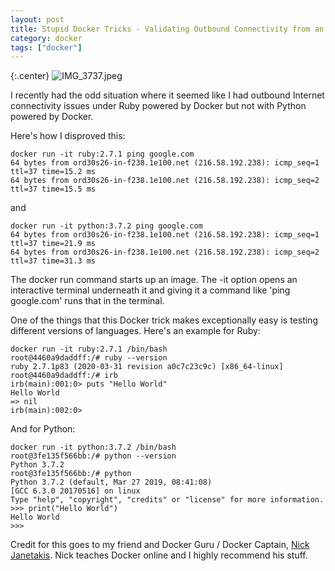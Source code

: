 ```yaml
---
layout: post
title: Stupid Docker Tricks - Validating Outbound Connectivity from an Image
category: docker
tags: ["docker"]
---
```

{:.center}
![IMG_3737.jpeg](/blog/assets/IMG_3737.jpeg)

I recently had the odd situation where it seemed like I had outbound Internet connectivity issues under Ruby powered by Docker but not with Python powered by Docker.

Here's how I disproved this:

    docker run -it ruby:2.7.1 ping google.com
    64 bytes from ord30s26-in-f238.1e100.net (216.58.192.238): icmp_seq=1 ttl=37 time=15.2 ms
    64 bytes from ord30s26-in-f238.1e100.net (216.58.192.238): icmp_seq=2 ttl=37 time=15.5 ms

and 

    docker run -it python:3.7.2 ping google.com
    64 bytes from ord30s26-in-f238.1e100.net (216.58.192.238): icmp_seq=1 ttl=37 time=21.9 ms
    64 bytes from ord30s26-in-f238.1e100.net (216.58.192.238): icmp_seq=2 ttl=37 time=31.3 ms

The docker run command starts up an image.  The -it option opens an interactive terminal underneath it and giving it a command like 'ping google.com' runs that in the terminal.

One of the things that this Docker trick makes exceptionally easy is testing different versions of languages.  Here's an example for Ruby:

    docker run -it ruby:2.7.1 /bin/bash
    root@4460a9daddff:/# ruby --version
    ruby 2.7.1p83 (2020-03-31 revision a0c7c23c9c) [x86_64-linux]
    root@4460a9daddff:/# irb
    irb(main):001:0> puts "Hello World"
    Hello World
    => nil
    irb(main):002:0>

And for Python:

    docker run -it python:3.7.2 /bin/bash
    root@3fe135f566bb:/# python --version
    Python 3.7.2
    root@3fe135f566bb:/# python
    Python 3.7.2 (default, Mar 27 2019, 08:41:08) 
    [GCC 6.3.0 20170516] on linux
    Type "help", "copyright", "credits" or "license" for more information.
    >>> print("Hello World")
    Hello World
    >>> 


Credit for this goes to my friend and Docker Guru / Docker Captain, [Nick Janetakis](https://nickjanetakis.com/).  Nick teaches Docker online and I highly recommend his stuff.

